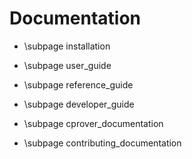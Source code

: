 # Documentation

* \subpage installation
* \subpage user_guide
* \subpage reference_guide
* \subpage developer_guide

* \subpage cprover_documentation
* \subpage contributing_documentation
